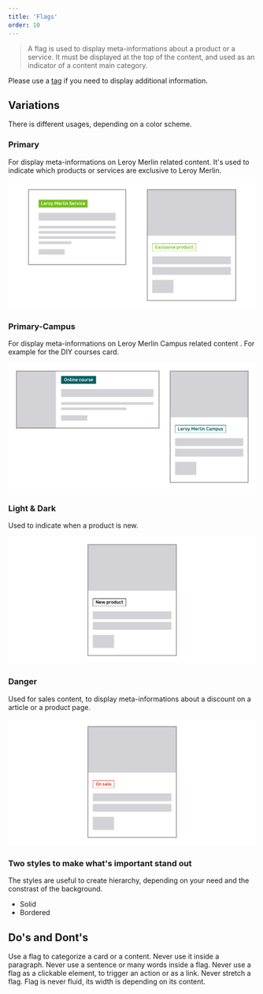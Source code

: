 ```yaml
---
title: 'Flags'
order: 10
---
```


> A flag is used to display meta-informations about a product or a service. It must be displayed at the top of the content, and used as an indicator of a content main category.

Please use a [tag](/Components/Tags/) if you need to display additional information.

<preview path="src/pages/Components/Flags/previews/flag-all"></preview>

## Variations

There is different usages, depending on a color scheme.

### Primary

For display meta-informations on Leroy Merlin related content. It's used to indicate which products or services are exclusive to Leroy Merlin.

![Flags-Primary--Zoning](Flags-Primary--Zoning.png)

### Primary-Campus

For display meta-informations on Leroy Merlin Campus related content . For example for the DIY courses card.

![Flags-PrimaryCampus--Zoning](Flags-PrimaryCampus--Zoning.png)

### Light & Dark

Used to indicate when a product is new.

![Flags-DarkLight--Zoning](Flags-DarkLight--Zoning.png)

### Danger

Used for sales content, to display meta-informations about a discount on a article or a product page.

![Flags-Danger--Zoning](Flags-Danger--Zoning.png)

### Two styles to make what's important stand out

The styles are useful to create hierarchy, depending on your need and the constrast of the background.

- Solid
- Bordered

<preview path="src/pages/Components/Flags/previews/flag-intro"></preview>

## Do's and Dont's

<hintitem>
  Use a flag to categorize a card or a content.
</hintitem>

<hintitem dont="true">
  Never use it inside a paragraph.
</hintitem>

<hintitem dont="true">
  Never use a sentence or many words inside a flag.
</hintitem>

<hintitem dont="true">
  Never use a flag as a clickable element, to trigger an action or as a link.
</hintitem>

<hintitem dont="true">
  Never stretch a flag. Flag is never fluid, its width is depending on its content.
</hintitem>
